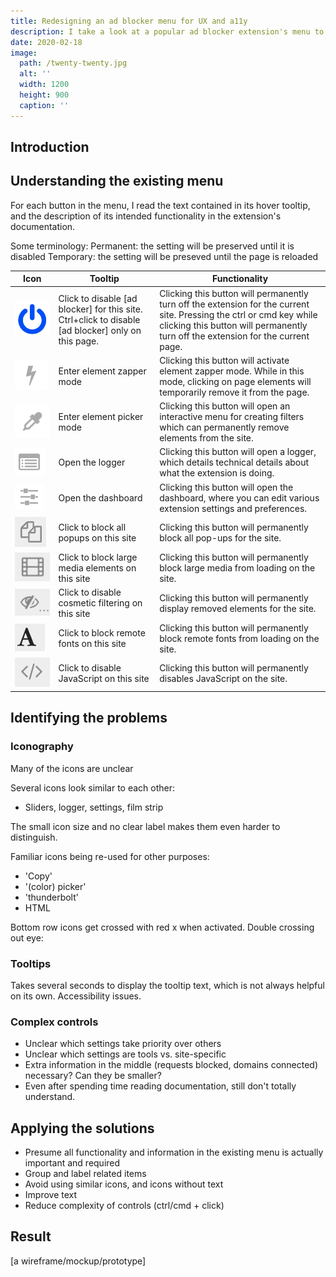 ```yaml
---
title: Redesigning an ad blocker menu for UX and a11y
description: I take a look at a popular ad blocker extension's menu to see how it can be improved for usability and accessibility.
date: 2020-02-18
image:
  path: /twenty-twenty.jpg
  alt: ''
  width: 1200
  height: 900
  caption: ''
---
```


<!-- TODO:
- replace above image
- update title and/or file name?
-->

## Introduction

## Understanding the existing menu
For each button in the menu, I read the text contained in its hover tooltip, and the description of its intended functionality in the extension's documentation.

Some terminology:
Permanent: the setting will be preserved until it is disabled
Temporary: the setting will be preseved until the page is reloaded

| Icon                                                                                                                                                             | Tooltip                                                                                            | Functionality                                                                                                                                                                                            |
|------------------------------------------------------------------------------------------------------------------------------------------------------------------|----------------------------------------------------------------------------------------------------|----------------------------------------------------------------------------------------------------------------------------------------------------------------------------------------------------------|
| ![Blue line and circle style power symbol.](./assets/redesigning-an-ad-blocker-menu/icon-button-power.png)                                                       | Click to disable [ad blocker] for this site. Ctrl+click to disable [ad blocker] only on this page. | Clicking this button will permanently turn off the extension for the current site. Pressing the ctrl or cmd key while clicking this button will permanently turn off the extension for the current page. |
| ![Thunderbolt.](./assets/redesigning-an-ad-blocker-menu/icon-button-thunderbolt.png)                                                                             | Enter element zapper mode                                                                          | Clicking this button will activate element zapper mode. While in this mode, clicking on page elements will temporarily remove it from the page.                                                          |
| ![Eye dropper.](./assets/redesigning-an-ad-blocker-menu/icon-button-eye-dropper.png)                                                                             | Enter element picker mode                                                                          | Clicking this button will open an interactive menu for creating filters which can permanently remove elements from the site.                                                                             |
| ![A browser window-like rectangle containing 3 rows of a dot and wide line.](./assets/redesigning-an-ad-blocker-menu/icon-button-menu.png)                       | Open the logger                                                                                    | Clicking this button will open a logger, which details technical details about what the extension is doing.                                                                                              |
| ![3 rows of sliders (horizontal line with a handle).](./assets/redesigning-an-ad-blocker-menu/icon-button-sliders.png)                                           | Open the dashboard                                                                                 | Clicking this button will open the dashboard, where you can edit various extension settings and preferences.                                                                                             |
| ![2 sheets of paper with their top right corner folded down. One paper is offset over the other.](./assets/redesigning-an-ad-blocker-menu/icon-button-pages.png) | Click to block all popups on this site                                                             | Clicking this button will permanently block all pop-ups for the site.                                                                                                                                    |
| ![Several rectangles, likely meant to be a film strip.](./assets/redesigning-an-ad-blocker-menu/icon-button-film.png)                                            | Click to block large media elements on this site                                                   | Clicking this button will permanently block large media from loading on the site.                                                                                                                        |
| ![An eye with a diagonal line across it. There's also 3 dots at the bottom right corner.](./assets/redesigning-an-ad-blocker-menu/icon-button-crossed-eye.png)   | Click to disable cosmetic filtering on this site                                                   | Clicking this button will permanently display removed elements for the site.                                                                                                                             |
| ![The capital letter 'A' in a serif font.](./assets/redesigning-an-ad-blocker-menu/icon-button-letter-a.png)                                                     | Click to block remote fonts on this site                                                           | Clicking this button will permanently block remote fonts from loading on the site.                                                                                                                       |
| ![</>](./assets/redesigning-an-ad-blocker-menu/icon-button-code-tag.png)                                                                                         | Click to disable JavaScript on this site                                                           | Clicking this button will permanently disables JavaScript on the site.                                                                                                                                   |

## Identifying the problems

### Iconography
Many of the icons are unclear

Several icons look similar to each other:
- Sliders, logger, settings, film strip

The small icon size and no clear label makes them even harder to distinguish.

Familiar icons being re-used for other purposes:
- 'Copy'
- '(color) picker'
- 'thunderbolt'
- HTML

Bottom row icons get crossed with red x when activated. Double crossing out eye:
<!--
![An eye with a diagonal line across it, and a red X over that.](./assets/redesigning-an-ad-blocker-menu/icon-button-double-crossed-eye.png)
-->

### Tooltips
Takes several seconds to display the tooltip text, which is not always helpful on its own.
Accessibility issues.

### Complex controls
- Unclear which settings take priority over others
- Unclear which settings are tools vs. site-specific
- Extra information in the middle (requests blocked, domains connected) necessary? Can they be smaller?
- Even after spending time reading documentation, still don't totally understand.

## Applying the solutions
- Presume all functionality and information in the existing menu is actually important and required
- Group and label related items
- Avoid using similar icons, and icons without text
- Improve text
- Reduce complexity of controls (ctrl/cmd + click)

## Result
[a wireframe/mockup/prototype]
